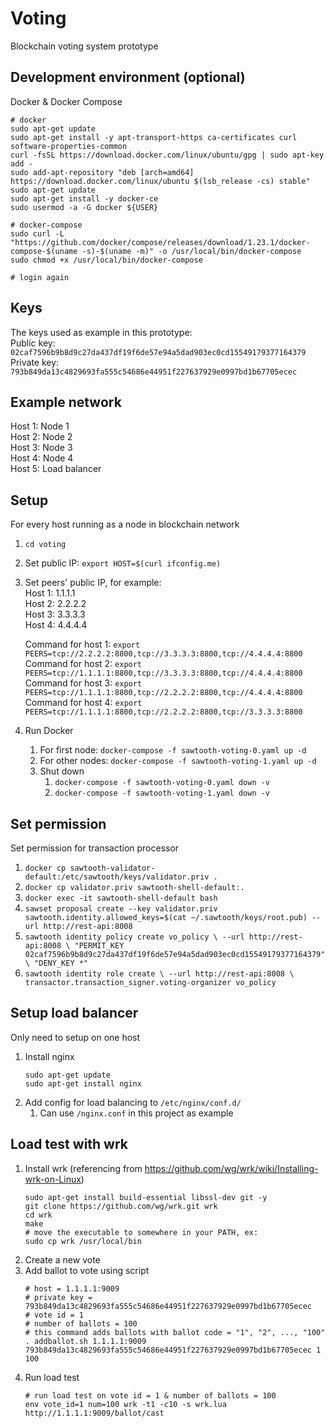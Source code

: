 # Voting
Blockchain voting system prototype

## Development environment (optional)
Docker & Docker Compose
```
# docker
sudo apt-get update
sudo apt-get install -y apt-transport-https ca-certificates curl software-properties-common
curl -fsSL https://download.docker.com/linux/ubuntu/gpg | sudo apt-key add -
sudo add-apt-repository "deb [arch=amd64] https://download.docker.com/linux/ubuntu $(lsb_release -cs) stable"
sudo apt-get update
sudo apt-get install -y docker-ce
sudo usermod -a -G docker ${USER}

# docker-compose
sudo curl -L "https://github.com/docker/compose/releases/download/1.23.1/docker-compose-$(uname -s)-$(uname -m)" -o /usr/local/bin/docker-compose
sudo chmod +x /usr/local/bin/docker-compose

# login again
```

## Keys
The keys used as example in this prototype:  
Public key: `02caf7596b9b8d9c27da437df19f6de57e94a5dad903ec0cd15549179377164379`  
Private key: `793b849da13c4829693fa555c54686e44951f227637929e0997bd1b67705ecec`

## Example network
Host 1: Node 1  
Host 2: Node 2  
Host 3: Node 3  
Host 4: Node 4  
Host 5: Load balancer

## Setup
For every host running as a node in blockchain network
1. `cd voting`
1. Set public IP: `export HOST=$(curl ifconfig.me)`
1. Set peers' public IP, for example:  
    Host 1: 1.1.1.1  
    Host 2: 2.2.2.2  
    Host 3: 3.3.3.3  
    Host 4: 4.4.4.4  
    
    Command for host 1: `export PEERS=tcp://2.2.2.2:8800,tcp://3.3.3.3:8800,tcp://4.4.4.4:8800`  
    Command for host 2: `export PEERS=tcp://1.1.1.1:8800,tcp://3.3.3.3:8800,tcp://4.4.4.4:8800`  
    Command for host 3: `export PEERS=tcp://1.1.1.1:8800,tcp://2.2.2.2:8800,tcp://4.4.4.4:8800`  
    Command for host 4: `export PEERS=tcp://1.1.1.1:8800,tcp://2.2.2.2:8800,tcp://3.3.3.3:8800`
1. Run Docker
    1. For first node: `docker-compose -f sawtooth-voting-0.yaml up -d`
    1. For other nodes: `docker-compose -f sawtooth-voting-1.yaml up -d`
    1. Shut down
        1. `docker-compose -f sawtooth-voting-0.yaml down -v`
        1. `docker-compose -f sawtooth-voting-1.yaml down -v`
    
## Set permission
Set permission for transaction processor
1. `docker cp sawtooth-validator-default:/etc/sawtooth/keys/validator.priv .`
1. `docker cp validator.priv sawtooth-shell-default:.`
1. `docker exec -it sawtooth-shell-default bash`
1. `sawset proposal create --key validator.priv sawtooth.identity.allowed_keys=$(cat ~/.sawtooth/keys/root.pub) --url http://rest-api:8008`
1. `sawtooth identity policy create vo_policy \
    --url http://rest-api:8008 \
    "PERMIT_KEY 02caf7596b9b8d9c27da437df19f6de57e94a5dad903ec0cd15549179377164379" \
    "DENY_KEY *"`
1. `sawtooth identity role create \
    --url http://rest-api:8008 \
    transactor.transaction_signer.voting-organizer vo_policy`

## Setup load balancer
Only need to setup on one host
1. Install nginx
    ```
    sudo apt-get update
    sudo apt-get install nginx
    ```
1. Add config for load balancing to `/etc/nginx/conf.d/`
    1. Can use `/nginx.conf` in this project as example

## Load test with wrk
1. Install wrk (referencing from https://github.com/wg/wrk/wiki/Installing-wrk-on-Linux)
    ```
    sudo apt-get install build-essential libssl-dev git -y
    git clone https://github.com/wg/wrk.git wrk
    cd wrk
    make
    # move the executable to somewhere in your PATH, ex:
    sudo cp wrk /usr/local/bin
    ```
1. Create a new vote
1. Add ballot to vote using script
    ```
    # host = 1.1.1.1:9009
    # private key = 793b849da13c4829693fa555c54686e44951f227637929e0997bd1b67705ecec
    # vote id = 1
    # number of ballots = 100
    # this command adds ballots with ballot code = "1", "2", ..., "100"
    . addballot.sh 1.1.1.1:9009 793b849da13c4829693fa555c54686e44951f227637929e0997bd1b67705ecec 1 100
    ```
1. Run load test
    ```
    # run load test on vote id = 1 & number of ballots = 100
    env vote_id=1 num=100 wrk -t1 -c10 -s wrk.lua http://1.1.1.1:9009/ballot/cast
    ```
    
